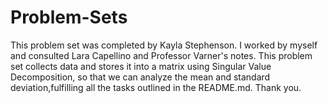 # Problem-Sets
This problem set was completed by Kayla Stephenson. I worked by myself and consulted Lara Capellino and Professor Varner's notes. This problem set collects data and stores it into a matrix using Singular Value Decomposition, so that we can analyze the mean and standard deviation,fulfilling all the tasks outlined in the README.md. Thank you.